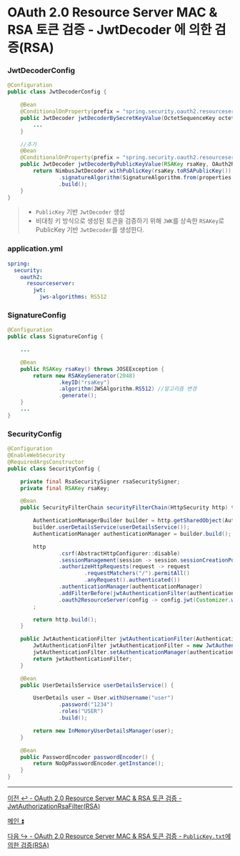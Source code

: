 # OAuth 2.0 Resource Server MAC & RSA 토큰 검증 - JwtDecoder 에 의한 검증(RSA)

### JwtDecoderConfig

```java
@Configuration
public class JwtDecoderConfig {

    @Bean
    @ConditionalOnProperty(prefix = "spring.security.oauth2.resourceserver.jwt", name = "jws-algorithms", havingValue = "HS256", matchIfMissing = false)
    public JwtDecoder jwtDecoderBySecretKeyValue(OctetSequenceKey octetSequenceKey, OAuth2ResourceServerProperties properties) {
        ...
    }

    //추가
    @Bean
    @ConditionalOnProperty(prefix = "spring.security.oauth2.resourceserver.jwt", name = "jws-algorithms", havingValue = "RS512", matchIfMissing = false)
    public JwtDecoder jwtDecoderByPublicKeyValue(RSAKey rsaKey, OAuth2ResourceServerProperties properties) throws JOSEException {
        return NimbusJwtDecoder.withPublicKey(rsaKey.toRSAPublicKey())
                .signatureAlgorithm(SignatureAlgorithm.from(properties.getJwt().getJwsAlgorithms().get(0)))
                .build();
    }
}
```
> - `PublicKey` 기반 `JwtDecoder` 생성
> - 비대칭 키 방식으로 생성된 토큰을 검증하기 위해 `JWK`를 상속한 `RSAKey`로 PublicKey 기반 `JwtDecoder`를 생성한다.

### application.yml

```yaml
spring:
  security:
    oauth2:
      resourceserver:
        jwt:
          jws-algorithms: RS512
```

### SignatureConfig

```java
@Configuration
public class SignatureConfig {

    ...

    @Bean
    public RSAKey rsaKey() throws JOSEException {
        return new RSAKeyGenerator(2048)
                .keyID("rsaKey")
                .algorithm(JWSAlgorithm.RS512) //알고리즘 변경
                .generate();
    }
    ...
}
```

### SecurityConfig

```java
@Configuration
@EnableWebSecurity
@RequiredArgsConstructor
public class SecurityConfig {

    private final RsaSecuritySigner rsaSecuritySigner;
    private final RSAKey rsaKey;

    @Bean
    public SecurityFilterChain securityFilterChain(HttpSecurity http) throws Exception {

        AuthenticationManagerBuilder builder = http.getSharedObject(AuthenticationManagerBuilder.class);
        builder.userDetailsService(userDetailsService());
        AuthenticationManager authenticationManager = builder.build();

        http
                .csrf(AbstractHttpConfigurer::disable)
                .sessionManagement(session -> session.sessionCreationPolicy(SessionCreationPolicy.STATELESS))
                .authorizeHttpRequests(request -> request
                        .requestMatchers("/").permitAll()
                        .anyRequest().authenticated())
                .authenticationManager(authenticationManager)
                .addFilterBefore(jwtAuthenticationFilter(authenticationManager), UsernamePasswordAuthenticationFilter.class)
                .oauth2ResourceServer(config -> config.jwt(Customizer.withDefaults()))
        ;

        return http.build();
    }

    public JwtAuthenticationFilter jwtAuthenticationFilter(AuthenticationManager authenticationManager) throws Exception {
        JwtAuthenticationFilter jwtAuthenticationFilter = new JwtAuthenticationFilter(rsaSecuritySigner, rsaKey);
        jwtAuthenticationFilter.setAuthenticationManager(authenticationManager);
        return jwtAuthenticationFilter;
    }

    @Bean
    public UserDetailsService userDetailsService() {

        UserDetails user = User.withUsername("user")
                .password("1234")
                .roles("USER")
                .build();

        return new InMemoryUserDetailsManager(user);
    }

    @Bean
    public PasswordEncoder passwordEncoder() {
        return NoOpPasswordEncoder.getInstance();
    }
}
```
---

[이전 ↩️ - OAuth 2.0 Resource Server MAC & RSA 토큰 검증 - JwtAuthorizationRsaFilter(RSA)](https://github.com/genesis12345678/TIL/blob/main/Spring/security/oauth/MAC_RSA/JwtAuthorizationRsaFilter.md)

[메인 ⏫](https://github.com/genesis12345678/TIL/blob/main/Spring/security/oauth/main.md)

[다음 ↪️ - OAuth 2.0 Resource Server MAC & RSA 토큰 검증 - `PublicKey.txt`에 의한 검증(RSA)](https://github.com/genesis12345678/TIL/blob/main/Spring/security/oauth/MAC_RSA/PublicKey.md)